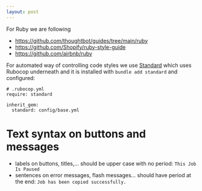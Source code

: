 ```yaml
---
layout: post
---
```


For Ruby we are following

* <https://github.com/thoughtbot/guides/tree/main/ruby>
* <https://github.com/Shopify/ruby-style-guide>
* <https://github.com/airbnb/ruby>

For automated way of controlling code styles we use
[Standard](https://github.com/testdouble/standard) which uses Rubocop underneath
and it is installed with `bundle add standard` and configured:
```
# .rubocop.yml
require: standard

inherit_gem:
  standard: config/base.yml
```

# Text syntax on buttons and messages

* labels on buttons, titles,...  should be upper case with no period: `This Job
Is Paused`
* sentences on error messages, flash messages...  should have period at the end:
`Job has been copied successfully.`
